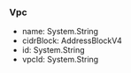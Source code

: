 ### Vpc
- name: System.String
- cidrBlock: AddressBlockV4
- id: System.String
- vpcId: System.String
